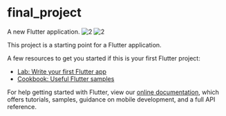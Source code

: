 # final_project

A new Flutter application.
![2](https://user-images.githubusercontent.com/57682074/111839321-4c1fed00-8903-11eb-8a62-75edf991230c.jpeg) ![2](https://user-images.githubusercontent.com/57682074/111839459-7bcef500-8903-11eb-8e98-825dfa61d2a1.jpeg)



This project is a starting point for a Flutter application.

A few resources to get you started if this is your first Flutter project:

- [Lab: Write your first Flutter app](https://flutter.dev/docs/get-started/codelab)
- [Cookbook: Useful Flutter samples](https://flutter.dev/docs/cookbook)

For help getting started with Flutter, view our
[online documentation](https://flutter.dev/docs), which offers tutorials,
samples, guidance on mobile development, and a full API reference.
